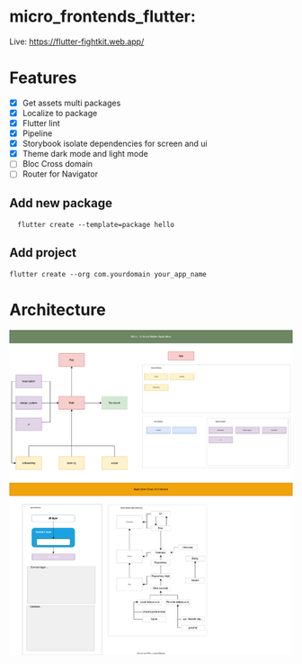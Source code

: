 # micro_frontends_flutter: 
Live: https://flutter-fightkit.web.app/

# Features
 - [x] Get assets multi packages
 - [x] Localize to package
 - [x] Flutter lint
 - [x] Pipeline
 - [x] Storybook isolate dependencies for screen and ui
 - [x] Theme dark mode and light mode
 - [ ] Bloc Cross domain
 - [ ] Router for Navigator
  
## Add new package
```
  flutter create --template=package hello
```

## Add project 
```
flutter create --org com.yourdomain your_app_name

```

# Architecture

![Alt text](docs/Architecture.svg)

